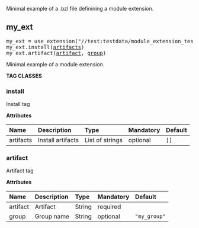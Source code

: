 <!-- Generated with Stardoc: http://skydoc.bazel.build -->

Minimal example of a .bzl file definining a module extension.

<a id="my_ext"></a>

## my_ext

<pre>
my_ext = use_extension("//test:testdata/module_extension_test/input.bzl", "my_ext")
my_ext.install(<a href="#my_ext.install-artifacts">artifacts</a>)
my_ext.artifact(<a href="#my_ext.artifact-artifact">artifact</a>, <a href="#my_ext.artifact-group">group</a>)
</pre>

Minimal example of a module extension.


**TAG CLASSES**

<a id="my_ext-install"></a>

### install

Install tag

**Attributes**

| Name  | Description | Type | Mandatory | Default |
| :------------- | :------------- | :------------- | :------------- | :------------- |
| <a id="my_ext.install-artifacts"></a>artifacts |  Install artifacts   | List of strings | optional |  `[]`  |

<a id="my_ext-artifact"></a>

### artifact

Artifact tag

**Attributes**

| Name  | Description | Type | Mandatory | Default |
| :------------- | :------------- | :------------- | :------------- | :------------- |
| <a id="my_ext.artifact-artifact"></a>artifact |  Artifact   | String | required |  |
| <a id="my_ext.artifact-group"></a>group |  Group name   | String | optional |  `"my_group"`  |


